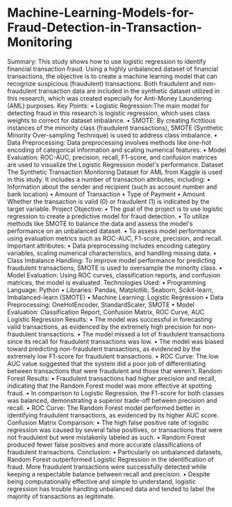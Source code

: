 # Machine-Learning-Models-for-Fraud-Detection-in-Transaction-Monitoring
Summary:
This study shows how to use logistic regression to identify financial transaction fraud. Using a highly unbalanced dataset of financial transactions, the objective is to create a machine learning model that can recognize suspicious (fraudulent) transactions. Both fraudulent and non-fraudulent transaction data are included in the synthetic dataset utilized in this research, which was created especially for Anti-Money Laundering (AML) purposes.
Key Points:
•	Logistic Regression:The main model for detecting fraud in this research is logistic regression, which uses class weights to correct for dataset imbalance.
•	SMOTE: By creating fictitious instances of the minority class (fraudulent transactions), SMOTE (Synthetic Minority Over-sampling Technique) is used to address class imbalance.
•	Data Preprocessing: Data preprocessing involves methods like one-hot encoding of categorical information and scaling numerical features.
•	Model Evaluation: ROC-AUC, precision, recall, F1-score, and confusion matrices are used to visualize the Logistic Regression model's performance.
Dataset
The Synthetic Transaction Monitoring Dataset for AML from Kaggle is used in this study. It includes a number of transaction attributes, including:
•	Information about the sender and recipient (such as account number and bank location)
•	Amount of Transaction
•	Type of Payment
•	Amount
Whether the transaction is valid (0) or fraudulent (1) is indicated by the target variable.
Project Objective:
•	The goal of the project is to use logistic regression to create a predictive model for fraud detection.
•	To utilize methods like SMOTE to balance the data and assess the model's performance on an unbalanced dataset.
•	To assess model performance using evaluation metrics such as ROC-AUC, F1-score, precision, and recall.
Important attributes:
•	Data preprocessing includes encoding category variables, scaling numerical characteristics, and handling missing data.
•	Class Imbalance Handling: To improve model performance for predicting fraudulent transactions, SMOTE is used to oversample the minority class.
•	Model Evaluation: Using ROC curves, classification reports, and confusion matrices, the model is evaluated.
Technologies Used:
•	Programming Language: Python
•	Libraries: Pandas, Matplotlib, Seaborn, Scikit-learn, Imbalanced-learn (SMOTE)
•	Machine Learning: Logistic Regression
•	Data Preprocessing: OneHotEncoder, StandardScaler, SMOTE
•	Model Evaluation: Classification Report, Confusion Matrix, ROC Curve, AUC
Logistic Regression Results: 
•	The model was successful in forecasting valid transactions, as evidenced by the extremely high precision for non-fraudulent transactions.
•	The model missed a lot of fraudulent transactions since its recall for fraudulent transactions was low.
•	The model was biased toward predicting non-fraudulent transactions, as evidenced by the extremely low F1-score for fraudulent transactions.
•	ROC Curve: The low AUC value suggested that the system did a poor job of differentiating between transactions that were fraudulent and those that weren't.
Random Forest Results:
•	Fraudulent transactions had higher precision and recall, indicating that the Random Forest model was more effective at spotting fraud.
•	In comparison to Logistic Regression, the F1-score for both classes was balanced, demonstrating a superior trade-off between precision and recall.
•	ROC Curve: The Random Forest model performed better in identifying fraudulent transactions, as evidenced by its higher AUC score.
Confusion Matrix Comparison: 
•	The high false positive rate of logistic regression was caused by several false positives, or transactions that were not fraudulent but were mistakenly labeled as such.
•	Random Forest produced fewer false positives and more accurate classifications of fraudulent transactions.
Conclusion:
•	Particularly on unbalanced datasets, Random Forest outperformed Logistic Regression in the identification of fraud. More fraudulent transactions were successfully detected while keeping a respectable balance between recall and precision.
•	Despite being computationally effective and simple to understand, logistic regression has trouble handling unbalanced data and tended to label the majority of transactions as legitimate.
